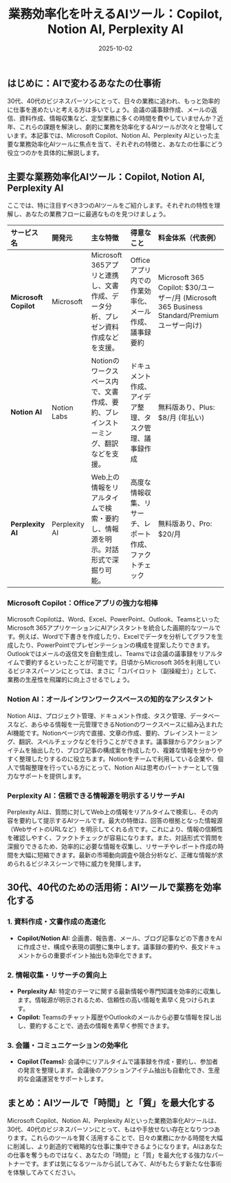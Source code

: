 ﻿---
title: 業務効率化を叶えるAIツール：Copilot, Notion AI, Perplexity AI
date: 2025-10-02
tags: [AI]
category: ai
image: /a-blog/ai/ai-productivity-tools.png
description: "Copilot, Notion, Perplexityなど業務効率化AIツールの特徴と使い方を解説します。"
---

## はじめに：AIで変わるあなたの仕事術

30代、40代のビジネスパーソンにとって、日々の業務に追われ、もっと効率的に仕事を進めたいと考える方は多いでしょう。会議の議事録作成、メールの返信、資料作成、情報収集など、定型業務に多くの時間を費やしていませんか？近年、これらの課題を解決し、劇的に業務を効率化するAIツールが次々と登場しています。本記事では、Microsoft Copilot、Notion AI、Perplexity AIといった主要な業務効率化AIツールに焦点を当て、それぞれの特徴と、あなたの仕事にどう役立つのかを具体的に解説します。

## 主要な業務効率化AIツール：Copilot, Notion AI, Perplexity AI

ここでは、特に注目すべき3つのAIツールをご紹介します。それぞれの特性を理解し、あなたの業務フローに最適なものを見つけましょう。

| サービス名            | 開発元        | 主な特徴                                                                           | 得意なこと                                               | 料金体系（代表例）                                                                           |
| :-------------------- | :------------ | :--------------------------------------------------------------------------------- | :------------------------------------------------------- | :------------------------------------------------------------------------------------------- |
| **Microsoft Copilot** | Microsoft     | Microsoft 365アプリと連携し、文書作成、データ分析、プレゼン資料作成などを支援。    | Officeアプリ内での作業効率化、メール作成、議事録要約     | Microsoft 365 Copilot: $30/ユーザー/月 (Microsoft 365 Business Standard/Premiumユーザー向け) |
| **Notion AI**         | Notion Labs   | Notionのワークスペース内で、文書作成、要約、ブレインストーミング、翻訳などを支援。 | ドキュメント作成、アイデア整理、タスク管理、議事録作成   | 無料版あり、Plus: $8/月 (年払い)                                                             |
| **Perplexity AI**     | Perplexity AI | Web上の情報をリアルタイムで検索・要約し、情報源を明示。対話形式で深掘り可能。      | 高度な情報収集、リサーチ、レポート作成、ファクトチェック | 無料版あり、Pro: $20/月                                                                      |

### Microsoft Copilot：Officeアプリの強力な相棒

Microsoft Copilotは、Word、Excel、PowerPoint、Outlook、TeamsといったMicrosoft 365アプリケーションにAIアシスタントを統合した画期的なツールです。例えば、Wordで下書きを作成したり、Excelでデータを分析してグラフを生成したり、PowerPointでプレゼンテーションの構成を提案したりできます。Outlookではメールの返信文を自動生成し、Teamsでは会議の議事録をリアルタイムで要約するといったことが可能です。日頃からMicrosoft 365を利用しているビジネスパーソンにとっては、まさに「コパイロット（副操縦士）」として、業務の生産性を飛躍的に向上させるでしょう。

### Notion AI：オールインワンワークスペースの知的なアシスタント

Notion AIは、プロジェクト管理、ドキュメント作成、タスク管理、データベースなど、あらゆる情報を一元管理できるNotionのワークスペースに組み込まれたAI機能です。Notionページ内で直接、文章の作成、要約、ブレインストーミング、翻訳、スペルチェックなどを行うことができます。議事録からアクションアイテムを抽出したり、ブログ記事の構成案を作成したり、複雑な情報を分かりやすく整理したりするのに役立ちます。Notionをチームで利用している企業や、個人で情報整理を行っている方にとって、Notion AIは思考のパートナーとして強力なサポートを提供します。

### Perplexity AI：信頼できる情報源を明示するリサーチAI

Perplexity AIは、質問に対してWeb上の情報をリアルタイムで検索し、その内容を要約して提示するAIツールです。最大の特徴は、回答の根拠となった情報源（WebサイトのURLなど）を明示してくれる点です。これにより、情報の信頼性を確認しやすく、ファクトチェックが容易になります。また、対話形式で質問を深掘りできるため、効率的に必要な情報を収集し、リサーチやレポート作成の時間を大幅に短縮できます。最新の市場動向調査や競合分析など、正確な情報が求められるビジネスシーンで特に威力を発揮します。

## 30代、40代のための活用術：AIツールで業務を効率化する

### 1. 資料作成・文書作成の高速化

* **Copilot/Notion AI:** 企画書、報告書、メール、ブログ記事などの下書きをAIに作成させ、構成や表現の調整に集中します。議事録の要約や、長文ドキュメントからの重要ポイント抽出も効率化できます。

### 2. 情報収集・リサーチの質向上

* **Perplexity AI:** 特定のテーマに関する最新情報や専門知識を効率的に収集します。情報源が明示されるため、信頼性の高い情報を素早く見つけられます。
* **Copilot:** Teamsのチャット履歴やOutlookのメールから必要な情報を探し出し、要約することで、過去の情報を素早く参照できます。

### 3. 会議・コミュニケーションの効率化

* **Copilot (Teams):** 会議中にリアルタイムで議事録を作成・要約し、参加者の発言を整理します。会議後のアクションアイテム抽出も自動化でき、生産的な会議運営をサポートします。

## まとめ：AIツールで「時間」と「質」を最大化する

Microsoft Copilot、Notion AI、Perplexity AIといった業務効率化AIツールは、30代、40代のビジネスパーソンにとって、もはや手放せない存在となりつつあります。これらのツールを賢く活用することで、日々の業務にかかる時間を大幅に削減し、より創造的で戦略的な仕事に集中できるようになります。AIはあなたの仕事を奪うものではなく、あなたの「時間」と「質」を最大化する強力なパートナーです。まずは気になるツールから試してみて、AIがもたらす新たな仕事術を体験してみてください。
